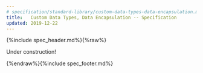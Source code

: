 ```yaml
---
# specification/standard-library/custom-data-types-data-encapsulation.md
title:   Custom Data Types, Data Encapsulation -- Specification
updated: 2019-12-22
---
```


{%include spec_header.md%}{%raw%}


Under construction!


{%endraw%}{%include spec_footer.md%}
